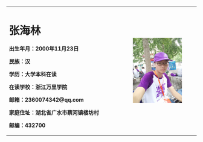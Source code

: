  <table border="0"> 
  <tr>
    <td width="65%">
      <h1>张海林</h1>
     <p><b>出生年月：2000年11月23日</b></p>
     <p><b>民族：汉</b></p>
      <p><b>学历：大学本科在读</b></p>
      <p><b>在读学校：浙江万里学院</b></p>
      <p><b>邮箱：2360074342@qq.com</b></p>
      <p><b>家庭住址：湖北省广水市蔡河镇楼坊村</b></p>
      <p><b>邮编：432700</b></p>
    </td>
    <td width="35%">
      <img src="/zhengjianzhao.jpg.jpg" width="80%">       
    </td>
  </tr>
